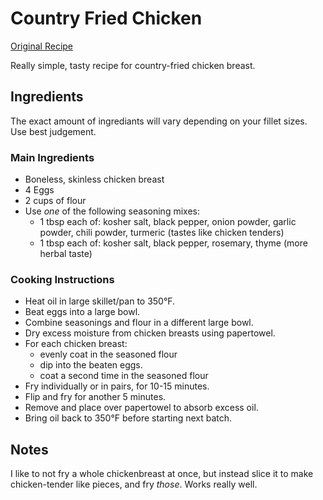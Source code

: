 # Country Fried Chicken

[Original Recipe](https://youtu.be/VyaxDWLe6A4?t=354)

Really simple, tasty recipe for country-fried chicken breast.

## Ingredients

The exact amount of ingrediants will vary depending on your fillet sizes. Use best judgement.

### Main Ingredients

* Boneless, skinless chicken breast
* 4 Eggs
* 2 cups of flour
* Use *one* of the following seasoning mixes:
  * 1 tbsp each of: kosher salt, black pepper, onion powder, garlic powder, chili powder, turmeric (tastes like chicken tenders)
  * 1 tbsp each of: kosher salt, black pepper, rosemary, thyme (more herbal taste)

### Cooking Instructions

* Heat oil in large skillet/pan to 350°F.
* Beat eggs into a large bowl.
* Combine seasonings and flour in a different large bowl.
* Dry excess moisture from chicken breasts using papertowel.
* For each chicken breast:
  * evenly coat in the seasoned flour
  * dip into the beaten eggs.
  * coat a second time in the seasoned flour
* Fry individually or in pairs, for 10-15 minutes.
* Flip and fry for another 5 minutes.
* Remove and place over papertowel to absorb excess oil.
* Bring oil back to 350°F before starting next batch.

## Notes

I like to not fry a whole chickenbreast at once, but instead slice it to make chicken-tender like pieces, and fry _those_. Works really well.
